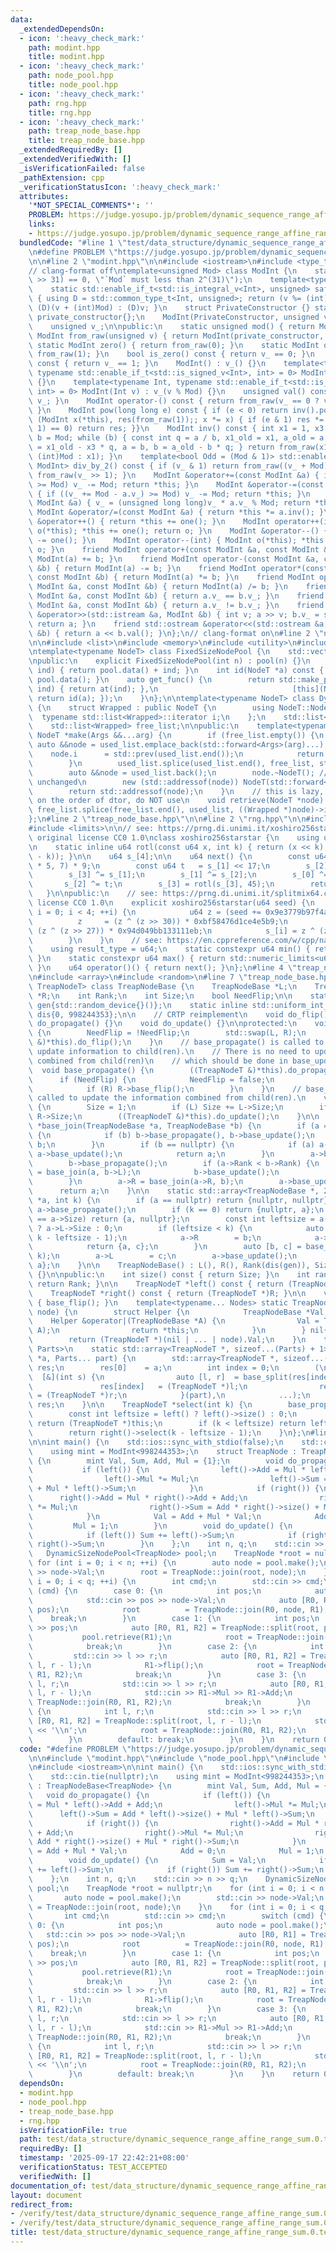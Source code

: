 ```yaml
---
data:
  _extendedDependsOn:
  - icon: ':heavy_check_mark:'
    path: modint.hpp
    title: modint.hpp
  - icon: ':heavy_check_mark:'
    path: node_pool.hpp
    title: node_pool.hpp
  - icon: ':heavy_check_mark:'
    path: rng.hpp
    title: rng.hpp
  - icon: ':heavy_check_mark:'
    path: treap_node_base.hpp
    title: treap_node_base.hpp
  _extendedRequiredBy: []
  _extendedVerifiedWith: []
  _isVerificationFailed: false
  _pathExtension: cpp
  _verificationStatusIcon: ':heavy_check_mark:'
  attributes:
    '*NOT_SPECIAL_COMMENTS*': ''
    PROBLEM: https://judge.yosupo.jp/problem/dynamic_sequence_range_affine_range_sum
    links:
    - https://judge.yosupo.jp/problem/dynamic_sequence_range_affine_range_sum
  bundledCode: "#line 1 \"test/data_structure/dynamic_sequence_range_affine_range_sum.0.test.cpp\"\
    \n#define PROBLEM \"https://judge.yosupo.jp/problem/dynamic_sequence_range_affine_range_sum\"\
    \n\n#line 2 \"modint.hpp\"\n\n#include <iostream>\n#include <type_traits>\n\n\
    // clang-format off\ntemplate<unsigned Mod> class ModInt {\n    static_assert((Mod\
    \ >> 31) == 0, \"`Mod` must less than 2^(31)\");\n    template<typename Int>\n\
    \    static std::enable_if_t<std::is_integral_v<Int>, unsigned> safe_mod(Int v)\
    \ { using D = std::common_type_t<Int, unsigned>; return (v %= (int)Mod) < 0 ?\
    \ (D)(v + (int)Mod) : (D)v; }\n    struct PrivateConstructor {} static inline\
    \ private_constructor{};\n    ModInt(PrivateConstructor, unsigned v) : v_(v) {}\n\
    \    unsigned v_;\n\npublic:\n    static unsigned mod() { return Mod; }\n    static\
    \ ModInt from_raw(unsigned v) { return ModInt(private_constructor, v); }\n   \
    \ static ModInt zero() { return from_raw(0); }\n    static ModInt one() { return\
    \ from_raw(1); }\n    bool is_zero() const { return v_ == 0; }\n    bool is_one()\
    \ const { return v_ == 1; }\n    ModInt() : v_() {}\n    template<typename Int,\
    \ typename std::enable_if_t<std::is_signed_v<Int>, int> = 0> ModInt(Int v) : v_(safe_mod(v))\
    \ {}\n    template<typename Int, typename std::enable_if_t<std::is_unsigned_v<Int>,\
    \ int> = 0> ModInt(Int v) : v_(v % Mod) {}\n    unsigned val() const { return\
    \ v_; }\n    ModInt operator-() const { return from_raw(v_ == 0 ? v_ : Mod - v_);\
    \ }\n    ModInt pow(long long e) const { if (e < 0) return inv().pow(-e); for\
    \ (ModInt x(*this), res(from_raw(1));; x *= x) { if (e & 1) res *= x; if ((e >>=\
    \ 1) == 0) return res; }}\n    ModInt inv() const { int x1 = 1, x3 = 0, a = val(),\
    \ b = Mod; while (b) { const int q = a / b, x1_old = x1, a_old = a; x1 = x3, x3\
    \ = x1_old - x3 * q, a = b, b = a_old - b * q; } return from_raw(x1 < 0 ? x1 +\
    \ (int)Mod : x1); }\n    template<bool Odd = (Mod & 1)> std::enable_if_t<Odd,\
    \ ModInt> div_by_2() const { if (v_ & 1) return from_raw((v_ + Mod) >> 1); return\
    \ from_raw(v_ >> 1); }\n    ModInt &operator+=(const ModInt &a) { if ((v_ += a.v_)\
    \ >= Mod) v_ -= Mod; return *this; }\n    ModInt &operator-=(const ModInt &a)\
    \ { if ((v_ += Mod - a.v_) >= Mod) v_ -= Mod; return *this; }\n    ModInt &operator*=(const\
    \ ModInt &a) { v_ = (unsigned long long)v_ * a.v_ % Mod; return *this; }\n   \
    \ ModInt &operator/=(const ModInt &a) { return *this *= a.inv(); }\n    ModInt\
    \ &operator++() { return *this += one(); }\n    ModInt operator++(int) { ModInt\
    \ o(*this); *this += one(); return o; }\n    ModInt &operator--() { return *this\
    \ -= one(); }\n    ModInt operator--(int) { ModInt o(*this); *this -= one(); return\
    \ o; }\n    friend ModInt operator+(const ModInt &a, const ModInt &b) { return\
    \ ModInt(a) += b; }\n    friend ModInt operator-(const ModInt &a, const ModInt\
    \ &b) { return ModInt(a) -= b; }\n    friend ModInt operator*(const ModInt &a,\
    \ const ModInt &b) { return ModInt(a) *= b; }\n    friend ModInt operator/(const\
    \ ModInt &a, const ModInt &b) { return ModInt(a) /= b; }\n    friend bool operator==(const\
    \ ModInt &a, const ModInt &b) { return a.v_ == b.v_; }\n    friend bool operator!=(const\
    \ ModInt &a, const ModInt &b) { return a.v_ != b.v_; }\n    friend std::istream\
    \ &operator>>(std::istream &a, ModInt &b) { int v; a >> v; b.v_ = safe_mod(v);\
    \ return a; }\n    friend std::ostream &operator<<(std::ostream &a, const ModInt\
    \ &b) { return a << b.val(); }\n};\n// clang-format on\n#line 2 \"node_pool.hpp\"\
    \n\n#include <list>\n#include <memory>\n#include <utility>\n#include <vector>\n\
    \ntemplate<typename NodeT> class FixedSizeNodePool {\n    std::vector<NodeT> pool;\n\
    \npublic:\n    explicit FixedSizeNodePool(int n) : pool(n) {}\n    NodeT *at(int\
    \ ind) { return pool.data() + ind; }\n    int id(NodeT *a) const { return a -\
    \ pool.data(); }\n    auto get_func() {\n        return std::make_pair([this](int\
    \ ind) { return at(ind); },\n                              [this](NodeT *a) {\
    \ return id(a); });\n    }\n};\n\ntemplate<typename NodeT> class DynamicSizeNodePool\
    \ {\n    struct Wrapped : public NodeT {\n        using NodeT::NodeT;\n      \
    \  typename std::list<Wrapped>::iterator i;\n    };\n    std::list<Wrapped> used_list;\n\
    \    std::list<Wrapped> free_list;\n\npublic:\n    template<typename... Args>\
    \ NodeT *make(Args &&...arg) {\n        if (free_list.empty()) {\n           \
    \ auto &&node = used_list.emplace_back(std::forward<Args>(arg)...);\n        \
    \    node.i      = std::prev(used_list.end());\n            return std::addressof(node);\n\
    \        }\n        used_list.splice(used_list.end(), free_list, std::prev(free_list.end()));\n\
    \        auto &&node = used_list.back();\n        node.~NodeT(); // i remains\
    \ unchanged\n        new (std::addressof(node)) NodeT(std::forward<Args>(arg)...);\n\
    \        return std::addressof(node);\n    }\n    // this is lazy, if sth. relies\
    \ on the order of dtor, do NOT use\n    void retrieve(NodeT *node) {\n       \
    \ free_list.splice(free_list.end(), used_list, ((Wrapped *)node)->i);\n    }\n\
    };\n#line 2 \"treap_node_base.hpp\"\n\n#line 2 \"rng.hpp\"\n\n#include <cstdint>\n\
    #include <limits>\n\n// see: https://prng.di.unimi.it/xoshiro256starstar.c\n//\
    \ original license CC0 1.0\nclass xoshiro256starstar {\n    using u64 = std::uint64_t;\n\
    \n    static inline u64 rotl(const u64 x, int k) { return (x << k) | (x >> (64\
    \ - k)); }\n\n    u64 s_[4];\n\n    u64 next() {\n        const u64 res = rotl(s_[1]\
    \ * 5, 7) * 9;\n        const u64 t   = s_[1] << 17;\n        s_[2] ^= s_[0];\n\
    \        s_[3] ^= s_[1];\n        s_[1] ^= s_[2];\n        s_[0] ^= s_[3];\n \
    \       s_[2] ^= t;\n        s_[3] = rotl(s_[3], 45);\n        return res;\n \
    \   }\n\npublic:\n    // see: https://prng.di.unimi.it/splitmix64.c\n    // original\
    \ license CC0 1.0\n    explicit xoshiro256starstar(u64 seed) {\n        for (int\
    \ i = 0; i < 4; ++i) {\n            u64 z = (seed += 0x9e3779b97f4a7c15);\n  \
    \          z     = (z ^ (z >> 30)) * 0xbf58476d1ce4e5b9;\n            z     =\
    \ (z ^ (z >> 27)) * 0x94d049bb133111eb;\n            s_[i] = z ^ (z >> 31);\n\
    \        }\n    }\n    // see: https://en.cppreference.com/w/cpp/named_req/UniformRandomBitGenerator\n\
    \    using result_type = u64;\n    static constexpr u64 min() { return std::numeric_limits<u64>::min();\
    \ }\n    static constexpr u64 max() { return std::numeric_limits<u64>::max();\
    \ }\n    u64 operator()() { return next(); }\n};\n#line 4 \"treap_node_base.hpp\"\
    \n#include <array>\n#include <random>\n#line 7 \"treap_node_base.hpp\"\n\ntemplate<typename\
    \ TreapNodeT> class TreapNodeBase {\n    TreapNodeBase *L;\n    TreapNodeBase\
    \ *R;\n    int Rank;\n    int Size;\n    bool NeedFlip;\n\n    static inline xoshiro256starstar\
    \ gen{std::random_device{}()};\n    static inline std::uniform_int_distribution<int>\
    \ dis{0, 998244353};\n\n    // CRTP reimplement\n    void do_flip() {}\n    void\
    \ do_propagate() {}\n    void do_update() {}\n\nprotected:\n    void base_flip()\
    \ {\n        NeedFlip = !NeedFlip;\n        std::swap(L, R);\n        ((TreapNodeT\
    \ &)*this).do_flip();\n    }\n    // base_propagate() is called to propagate the\
    \ update information to child(ren).\n    // There is no need to update the information\
    \ combined from child(ren)\n    // which should be done in base_update().\n  \
    \  void base_propagate() {\n        ((TreapNodeT &)*this).do_propagate();\n  \
    \      if (NeedFlip) {\n            NeedFlip = false;\n            if (L) L->base_flip();\n\
    \            if (R) R->base_flip();\n        }\n    }\n    // base_update() is\
    \ called to update the information combined from child(ren).\n    void base_update()\
    \ {\n        Size = 1;\n        if (L) Size += L->Size;\n        if (R) Size +=\
    \ R->Size;\n        ((TreapNodeT &)*this).do_update();\n    }\n\n    static TreapNodeBase\
    \ *base_join(TreapNodeBase *a, TreapNodeBase *b) {\n        if (a == nullptr)\
    \ {\n            if (b) b->base_propagate(), b->base_update();\n            return\
    \ b;\n        }\n        if (b == nullptr) {\n            if (a) a->base_propagate(),\
    \ a->base_update();\n            return a;\n        }\n        a->base_propagate();\n\
    \        b->base_propagate();\n        if (a->Rank < b->Rank) {\n            b->L\
    \ = base_join(a, b->L);\n            b->base_update();\n            return b;\n\
    \        }\n        a->R = base_join(a->R, b);\n        a->base_update();\n  \
    \      return a;\n    }\n\n    static std::array<TreapNodeBase *, 2> base_split(TreapNodeBase\
    \ *a, int k) {\n        if (a == nullptr) return {nullptr, nullptr};\n       \
    \ a->base_propagate();\n        if (k == 0) return {nullptr, a};\n        if (k\
    \ == a->Size) return {a, nullptr};\n        const int leftsize = a->L != nullptr\
    \ ? a->L->Size : 0;\n        if (leftsize < k) {\n            auto [b, c] = base_split(a->R,\
    \ k - leftsize - 1);\n            a->R        = b;\n            a->base_update();\n\
    \            return {a, c};\n        }\n        auto [b, c] = base_split(a->L,\
    \ k);\n        a->L        = c;\n        a->base_update();\n        return {b,\
    \ a};\n    }\n\n    TreapNodeBase() : L(), R(), Rank(dis(gen)), Size(1), NeedFlip()\
    \ {}\n\npublic:\n    int size() const { return Size; }\n    int rank() const {\
    \ return Rank; }\n\n    TreapNodeT *left() const { return (TreapNodeT *)L; }\n\
    \    TreapNodeT *right() const { return (TreapNodeT *)R; }\n\n    void flip()\
    \ { base_flip(); }\n    template<typename... Nodes> static TreapNodeT *join(Nodes...\
    \ node) {\n        struct Helper {\n            TreapNodeBase *Val;\n        \
    \    Helper &operator|(TreapNodeBase *A) {\n                Val = TreapNodeBase::base_join(Val,\
    \ A);\n                return *this;\n            }\n        } nil{nullptr};\n\
    \        return (TreapNodeT *)(nil | ... | node).Val;\n    }\n    template<typename...\
    \ Parts>\n    static std::array<TreapNodeT *, sizeof...(Parts) + 1> split(TreapNodeT\
    \ *a, Parts... part) {\n        std::array<TreapNodeT *, sizeof...(Parts) + 1>\
    \ res;\n        res[0]    = a;\n        int index = 0;\n        (\n          \
    \  [&](int s) {\n                auto [l, r]  = base_split(res[index], s);\n \
    \               res[index]   = (TreapNodeT *)l;\n                res[++index]\
    \ = (TreapNodeT *)r;\n            }(part),\n            ...);\n        return\
    \ res;\n    }\n\n    TreapNodeT *select(int k) {\n        base_propagate();\n\
    \        const int leftsize = left() ? left()->size() : 0;\n        if (k == leftsize)\
    \ return (TreapNodeT *)this;\n        if (k < leftsize) return left()->select(k);\n\
    \        return right()->select(k - leftsize - 1);\n    }\n};\n#line 7 \"test/data_structure/dynamic_sequence_range_affine_range_sum.0.test.cpp\"\
    \n\nint main() {\n    std::ios::sync_with_stdio(false);\n    std::cin.tie(nullptr);\n\
    \    using mint = ModInt<998244353>;\n    struct TreapNode : TreapNodeBase<TreapNode>\
    \ {\n        mint Val, Sum, Add, Mul = {1};\n        void do_propagate() {\n \
    \           if (left()) {\n                left()->Add = Mul * left()->Add + Add;\n\
    \                left()->Mul *= Mul;\n                left()->Sum = Add * left()->size()\
    \ + Mul * left()->Sum;\n            }\n            if (right()) {\n          \
    \      right()->Add = Mul * right()->Add + Add;\n                right()->Mul\
    \ *= Mul;\n                right()->Sum = Add * right()->size() + Mul * right()->Sum;\n\
    \            }\n            Val = Add + Mul * Val;\n            Add = 0;\n   \
    \         Mul = 1;\n        }\n        void do_update() {\n            Sum = Val;\n\
    \            if (left()) Sum += left()->Sum;\n            if (right()) Sum +=\
    \ right()->Sum;\n        }\n    };\n    int n, q;\n    std::cin >> n >> q;\n \
    \   DynamicSizeNodePool<TreapNode> pool;\n    TreapNode *root = nullptr;\n   \
    \ for (int i = 0; i < n; ++i) {\n        auto node = pool.make();\n        std::cin\
    \ >> node->Val;\n        root = TreapNode::join(root, node);\n    }\n    for (int\
    \ i = 0; i < q; ++i) {\n        int cmd;\n        std::cin >> cmd;\n        switch\
    \ (cmd) {\n        case 0: {\n            int pos;\n            auto node = pool.make();\n\
    \            std::cin >> pos >> node->Val;\n            auto [R0, R1] = TreapNode::split(root,\
    \ pos);\n            root          = TreapNode::join(R0, node, R1);\n        \
    \    break;\n        }\n        case 1: {\n            int pos;\n            std::cin\
    \ >> pos;\n            auto [R0, R1, R2] = TreapNode::split(root, pos, 1);\n \
    \           pool.retrieve(R1);\n            root = TreapNode::join(R0, R2);\n\
    \            break;\n        }\n        case 2: {\n            int l, r;\n   \
    \         std::cin >> l >> r;\n            auto [R0, R1, R2] = TreapNode::split(root,\
    \ l, r - l);\n            R1->flip();\n            root = TreapNode::join(R0,\
    \ R1, R2);\n            break;\n        }\n        case 3: {\n            int\
    \ l, r;\n            std::cin >> l >> r;\n            auto [R0, R1, R2] = TreapNode::split(root,\
    \ l, r - l);\n            std::cin >> R1->Mul >> R1->Add;\n            root =\
    \ TreapNode::join(R0, R1, R2);\n            break;\n        }\n        case 4:\
    \ {\n            int l, r;\n            std::cin >> l >> r;\n            auto\
    \ [R0, R1, R2] = TreapNode::split(root, l, r - l);\n            std::cout << R1->Sum\
    \ << '\\n';\n            root = TreapNode::join(R0, R1, R2);\n            break;\n\
    \        }\n        default: break;\n        }\n    }\n    return 0;\n}\n"
  code: "#define PROBLEM \"https://judge.yosupo.jp/problem/dynamic_sequence_range_affine_range_sum\"\
    \n\n#include \"modint.hpp\"\n#include \"node_pool.hpp\"\n#include \"treap_node_base.hpp\"\
    \n#include <iostream>\n\nint main() {\n    std::ios::sync_with_stdio(false);\n\
    \    std::cin.tie(nullptr);\n    using mint = ModInt<998244353>;\n    struct TreapNode\
    \ : TreapNodeBase<TreapNode> {\n        mint Val, Sum, Add, Mul = {1};\n     \
    \   void do_propagate() {\n            if (left()) {\n                left()->Add\
    \ = Mul * left()->Add + Add;\n                left()->Mul *= Mul;\n          \
    \      left()->Sum = Add * left()->size() + Mul * left()->Sum;\n            }\n\
    \            if (right()) {\n                right()->Add = Mul * right()->Add\
    \ + Add;\n                right()->Mul *= Mul;\n                right()->Sum =\
    \ Add * right()->size() + Mul * right()->Sum;\n            }\n            Val\
    \ = Add + Mul * Val;\n            Add = 0;\n            Mul = 1;\n        }\n\
    \        void do_update() {\n            Sum = Val;\n            if (left()) Sum\
    \ += left()->Sum;\n            if (right()) Sum += right()->Sum;\n        }\n\
    \    };\n    int n, q;\n    std::cin >> n >> q;\n    DynamicSizeNodePool<TreapNode>\
    \ pool;\n    TreapNode *root = nullptr;\n    for (int i = 0; i < n; ++i) {\n \
    \       auto node = pool.make();\n        std::cin >> node->Val;\n        root\
    \ = TreapNode::join(root, node);\n    }\n    for (int i = 0; i < q; ++i) {\n \
    \       int cmd;\n        std::cin >> cmd;\n        switch (cmd) {\n        case\
    \ 0: {\n            int pos;\n            auto node = pool.make();\n         \
    \   std::cin >> pos >> node->Val;\n            auto [R0, R1] = TreapNode::split(root,\
    \ pos);\n            root          = TreapNode::join(R0, node, R1);\n        \
    \    break;\n        }\n        case 1: {\n            int pos;\n            std::cin\
    \ >> pos;\n            auto [R0, R1, R2] = TreapNode::split(root, pos, 1);\n \
    \           pool.retrieve(R1);\n            root = TreapNode::join(R0, R2);\n\
    \            break;\n        }\n        case 2: {\n            int l, r;\n   \
    \         std::cin >> l >> r;\n            auto [R0, R1, R2] = TreapNode::split(root,\
    \ l, r - l);\n            R1->flip();\n            root = TreapNode::join(R0,\
    \ R1, R2);\n            break;\n        }\n        case 3: {\n            int\
    \ l, r;\n            std::cin >> l >> r;\n            auto [R0, R1, R2] = TreapNode::split(root,\
    \ l, r - l);\n            std::cin >> R1->Mul >> R1->Add;\n            root =\
    \ TreapNode::join(R0, R1, R2);\n            break;\n        }\n        case 4:\
    \ {\n            int l, r;\n            std::cin >> l >> r;\n            auto\
    \ [R0, R1, R2] = TreapNode::split(root, l, r - l);\n            std::cout << R1->Sum\
    \ << '\\n';\n            root = TreapNode::join(R0, R1, R2);\n            break;\n\
    \        }\n        default: break;\n        }\n    }\n    return 0;\n}\n"
  dependsOn:
  - modint.hpp
  - node_pool.hpp
  - treap_node_base.hpp
  - rng.hpp
  isVerificationFile: true
  path: test/data_structure/dynamic_sequence_range_affine_range_sum.0.test.cpp
  requiredBy: []
  timestamp: '2025-09-17 22:42:21+08:00'
  verificationStatus: TEST_ACCEPTED
  verifiedWith: []
documentation_of: test/data_structure/dynamic_sequence_range_affine_range_sum.0.test.cpp
layout: document
redirect_from:
- /verify/test/data_structure/dynamic_sequence_range_affine_range_sum.0.test.cpp
- /verify/test/data_structure/dynamic_sequence_range_affine_range_sum.0.test.cpp.html
title: test/data_structure/dynamic_sequence_range_affine_range_sum.0.test.cpp
---
```

